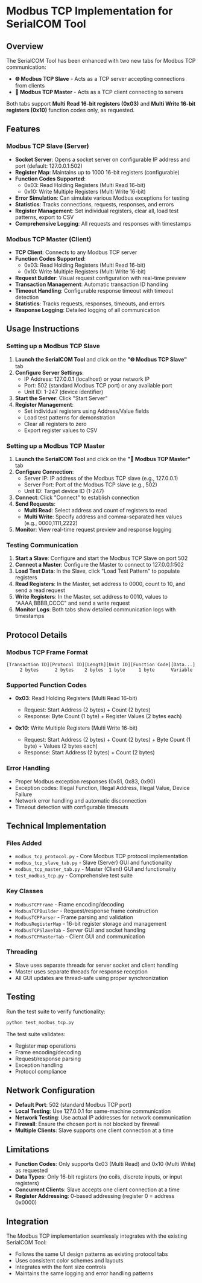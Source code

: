 # Modbus TCP Implementation for SerialCOM Tool

## Overview

The SerialCOM Tool has been enhanced with two new tabs for Modbus TCP communication:

- **🌐 Modbus TCP Slave** - Acts as a TCP server accepting connections from clients
- **🔌 Modbus TCP Master** - Acts as a TCP client connecting to servers

Both tabs support **Multi Read 16-bit registers (0x03)** and **Multi Write 16-bit registers (0x10)** function codes only, as requested.

## Features

### Modbus TCP Slave (Server)
- **Socket Server**: Opens a socket server on configurable IP address and port (default: 127.0.0.1:502)
- **Register Map**: Maintains up to 1000 16-bit registers (configurable)
- **Function Codes Supported**:
  - 0x03: Read Holding Registers (Multi Read 16-bit)
  - 0x10: Write Multiple Registers (Multi Write 16-bit)
- **Error Simulation**: Can simulate various Modbus exceptions for testing
- **Statistics**: Tracks connections, requests, responses, and errors
- **Register Management**: Set individual registers, clear all, load test patterns, export to CSV
- **Comprehensive Logging**: All requests and responses with timestamps

### Modbus TCP Master (Client)
- **TCP Client**: Connects to any Modbus TCP server
- **Function Codes Supported**:
  - 0x03: Read Holding Registers (Multi Read 16-bit)
  - 0x10: Write Multiple Registers (Multi Write 16-bit)
- **Request Builder**: Visual request configuration with real-time preview
- **Transaction Management**: Automatic transaction ID handling
- **Timeout Handling**: Configurable response timeout with timeout detection
- **Statistics**: Tracks requests, responses, timeouts, and errors
- **Response Logging**: Detailed logging of all communication

## Usage Instructions

### Setting up a Modbus TCP Slave

1. **Launch the SerialCOM Tool** and click on the **"🌐 Modbus TCP Slave"** tab
2. **Configure Server Settings**:
   - IP Address: 127.0.0.1 (localhost) or your network IP
   - Port: 502 (standard Modbus TCP port) or any available port
   - Unit ID: 1-247 (device identifier)
3. **Start the Server**: Click "Start Server"
4. **Register Management**:
   - Set individual registers using Address/Value fields
   - Load test patterns for demonstration
   - Clear all registers to zero
   - Export register values to CSV

### Setting up a Modbus TCP Master

1. **Launch the SerialCOM Tool** and click on the **"🔌 Modbus TCP Master"** tab
2. **Configure Connection**:
   - Server IP: IP address of the Modbus TCP slave (e.g., 127.0.0.1)
   - Server Port: Port of the Modbus TCP slave (e.g., 502)
   - Unit ID: Target device ID (1-247)
3. **Connect**: Click "Connect" to establish connection
4. **Send Requests**:
   - **Multi Read**: Select address and count of registers to read
   - **Multi Write**: Specify address and comma-separated hex values (e.g., 0000,1111,2222)
5. **Monitor**: View real-time request preview and response logging

### Testing Communication

1. **Start a Slave**: Configure and start the Modbus TCP Slave on port 502
2. **Connect a Master**: Configure the Master to connect to 127.0.0.1:502
3. **Load Test Data**: In the Slave, click "Load Test Pattern" to populate registers
4. **Read Registers**: In the Master, set address to 0000, count to 10, and send a read request
5. **Write Registers**: In the Master, set address to 0010, values to "AAAA,BBBB,CCCC" and send a write request
6. **Monitor Logs**: Both tabs show detailed communication logs with timestamps

## Protocol Details

### Modbus TCP Frame Format
```
[Transaction ID][Protocol ID][Length][Unit ID][Function Code][Data...]
     2 bytes      2 bytes    2 bytes  1 byte     1 byte      Variable
```

### Supported Function Codes
- **0x03**: Read Holding Registers (Multi Read 16-bit)
  - Request: Start Address (2 bytes) + Count (2 bytes)
  - Response: Byte Count (1 byte) + Register Values (2 bytes each)
  
- **0x10**: Write Multiple Registers (Multi Write 16-bit)  
  - Request: Start Address (2 bytes) + Count (2 bytes) + Byte Count (1 byte) + Values (2 bytes each)
  - Response: Start Address (2 bytes) + Count (2 bytes)

### Error Handling
- Proper Modbus exception responses (0x81, 0x83, 0x90)
- Exception codes: Illegal Function, Illegal Address, Illegal Value, Device Failure
- Network error handling and automatic disconnection
- Timeout detection with configurable timeouts

## Technical Implementation

### Files Added
- `modbus_tcp_protocol.py` - Core Modbus TCP protocol implementation
- `modbus_tcp_slave_tab.py` - Slave (Server) GUI and functionality  
- `modbus_tcp_master_tab.py` - Master (Client) GUI and functionality
- `test_modbus_tcp.py` - Comprehensive test suite

### Key Classes
- `ModbusTCPFrame` - Frame encoding/decoding
- `ModbusTCPBuilder` - Request/response frame construction
- `ModbusTCPParser` - Frame parsing and validation
- `ModbusRegisterMap` - 16-bit register storage and management
- `ModbusTCPSlaveTab` - Server GUI and socket handling
- `ModbusTCPMasterTab` - Client GUI and communication

### Threading
- Slave uses separate threads for server socket and client handling
- Master uses separate threads for response reception
- All GUI updates are thread-safe using proper synchronization

## Testing

Run the test suite to verify functionality:
```bash
python test_modbus_tcp.py
```

The test suite validates:
- Register map operations
- Frame encoding/decoding
- Request/response parsing
- Exception handling
- Protocol compliance

## Network Configuration

- **Default Port**: 502 (standard Modbus TCP port)
- **Local Testing**: Use 127.0.0.1 for same-machine communication
- **Network Testing**: Use actual IP addresses for network communication
- **Firewall**: Ensure the chosen port is not blocked by firewall
- **Multiple Clients**: Slave supports one client connection at a time

## Limitations

- **Function Codes**: Only supports 0x03 (Multi Read) and 0x10 (Multi Write) as requested
- **Data Types**: Only 16-bit registers (no coils, discrete inputs, or input registers)
- **Concurrent Clients**: Slave accepts one client connection at a time
- **Register Addressing**: 0-based addressing (register 0 = address 0x0000)

## Integration

The Modbus TCP implementation seamlessly integrates with the existing SerialCOM Tool:
- Follows the same UI design patterns as existing protocol tabs
- Uses consistent color schemes and layouts
- Integrates with the font size controls
- Maintains the same logging and error handling patterns